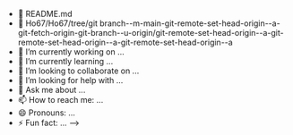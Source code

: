 - 🌱 README.md
- 🤔  Ho67/Ho67/tree/git  branch--m-main-git-remote-set-head-origin--a-git-fetch-origin-git-branch--u-origin/git-remote-set-head-origin--a-git-remote-set-head-origin--a-git-remote-set-head-origin--a
- 🔭 I’m currently working on ...
- 🌱 I’m currently learning ...
- 👯 I’m looking to collaborate on ...
- 🤔 I’m looking for help with ...
- 💬 Ask me about ...
- 📫 How to reach me: ...
- 😄 Pronouns: ...
- ⚡ Fun fact: ...
-->

